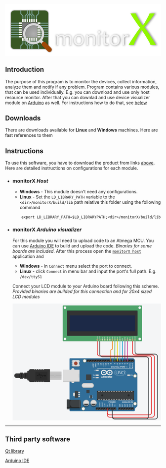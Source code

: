 ![monitorX](./images/icon_named.png)

## Introduction
The purpose of this program is to monitor the devices, collect information, analyze them and notify if any problem.
Program contains various modules, that can be used individually. E.g. you can download and use only host resource monitor. After that you can downlad and use device visualizer module on [Arduino](https://arduino.cc/) as well. For instructions how to do that, see [below](#Instructions)

## Downloads
There are downloads available for **Linux** and **Windows** machines. Here are fast references to them

## Instructions
To use this software, you have to download the product from links [above](#Downloads). Here are detailed instructions on configurations for each module.

- ### monitorX *Host*

    * **Windows** - This module doesn't need any configurations.
    * **Linux** - Set the `LD_LIBRARY_PATH` variable to the `<dir>/monitorX/build/lib` path relative this folder using the following command
    
    ``` shell
        export LD_LIBRARY_PATH=$LD_LIBRARYPATH;<dir>/monitorX/build/lib
    ```

- ### monitorX *Arduino visualizer*

    For this module you will need to upload code to an Atmega MCU. You can use [Arduino IDE](https://www.arduino.cc/download) to build and upload the code. *Binaries for some boards are included*. After this process open the [`monitorX host`](#monitorx-host) application and
    
    * **Windows** - in `Connect` menu select the port to connect.
    * **Linux** - click `Connect` in menu bar and input the port's full path. E.g. `/dev/ttyS1`

    Connect your LCD module to your Arduino board following this scheme. *Provided binaries are builded for this connection and for 20x4 sized LCD modules*

    ![Connections](./images/connections.png)
    
---
    
## Third party software
[Qt library](https://github.com/qt)

[Arduino IDE](https://arduino.cc/download)
